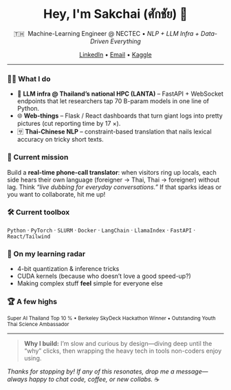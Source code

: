 <!-- Banner -->
<h1 align="center">Hey, I'm Sakchai (ศักชัย) 👋</h1>
<p align="center">
  🇹🇭 &nbsp;Machine-Learning Engineer @ NECTEC • <em>NLP&nbsp;+ LLM Infra + Data-Driven Everything</em>
</p>

<!-- Quick Links -->
<p align="center">
  <a href="https://linkedin.com/in/SakchaiSaehoei">LinkedIn</a> •
  <a href="mailto:yangshiyuang@gmail.com">Email</a> •
  <a href="https://kaggle.com/sakchaisaehoei">Kaggle</a>
</p>

---

### 🧑‍💻 What I do  
- 🚀 **LLM infra @ Thailand’s national HPC (LANTA)** – FastAPI + WebSocket endpoints that let researchers tap 70 B-param models in one line of Python.  
- 🌐 **Web-things** – Flask / React dashboards that turn giant logs into pretty pictures (cut reporting time by 17 ×).  
- 🈂️ **Thai-Chinese NLP** – constraint-based translation that nails lexical accuracy on tricky short texts.  

### 🎯 Current mission  
Build a **real-time phone-call translator**: when visitors ring up locals, each side hears their own language (foreigner → Thai, Thai → foreigner) without lag. Think *“live dubbing for everyday conversations.”* If that sparks ideas or you want to collaborate, hit me up!  

### 🛠️ Current toolbox  
`Python` · `PyTorch` · `SLURM` · `Docker` · `LangChain` · `LlamaIndex` · `FastAPI` · `React/Tailwind`

### 🌱 On my learning radar  
- 4-bit quantization & inference tricks  
- CUDA kernels (because who doesn’t love a good speed-up?)  
- Making complex stuff **feel** simple for everyone else  

### 🏆 A few highs  
<sub>Super AI Thailand Top 10 % • Berkeley SkyDeck Hackathon Winner • Outstanding Youth Thai Science Ambassador</sub>

---

> **Why I build:** I’m slow and curious by design—diving deep until the “why” clicks, then wrapping the heavy tech in tools non-coders enjoy using.  

_Thanks for stopping by! If any of this resonates, drop me a message—always happy to chat code, coffee, or new collabs._ ☕
